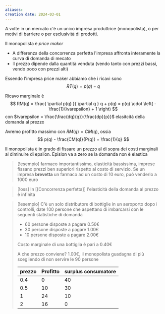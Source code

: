 ```yaml
---
aliases: 
creation date: 2024-03-01
---
```


A volte in un mercato c'è un unico impresa produttrice (monopolista), o per motivi di barriere o per esclusività di prodotti.

Il monopolista è *price maker*
- A differenza della concorrenza perfetta l'impresa affronta interamente la curva di domanda di mecato
- Il prezzo dipende dalla quantità venduta (vendo tanto con prezzi bassi, vendo poco con prezzi alti)

Essendo l'impresa price maker abbiamo che i ricavi sono
$$ RT(q) = p(q) - q $$

Ricavo marginale è
$$ RM(q) = \frac{ \partial p(q) }{ \partial q } q + p(q) = p(q) \cdot \left( - \frac{1}{\varepsilon} + 1 \right) $$
con $\varepsilon = \frac{\frac{dq}{q}}{\frac{dp}{p}}$  elasitcità della domanda al prezzo

Avremo profitto massimo con $RM(q) = CM(q)$, ossia
$$ p(q) - \frac{CM(q)}{P(q)} = \frac{1}{q} $$

Il monopolista è in grado di fissare un prezzo al di sopra dei costi marginali al diminuire di epsilon. Epislon va a zero se la domanda non è elastica

>[!esempio]
>farmaco importantissimo, elasticità bassissima, imprese fissano prezzi ben superiori rispetto al costo di servizio.
>Se un impresa **brevetta** un farmaco ad un costo di 10 euro, può venderlo a 1000 euro

>[!oss]
>In [[Concorrenza perfetta]] l'elasticità della domanda al prezzo è infinita


>[!esempio]
>C'è un solo distributore di bottiglie in un aeroporto dopo i controlli, date 100 persone che aspettano di imbarcarsi con le seguenti statistiche di domanda
>- 60 persone disposte a pagare 0.50€
>- 30 persone disposte a pagare 1.00€
>- 10 persone disposte a pagare 2.00€
>
>Costo marginale di una bottiglia è pari a 0.40€
>
>A che prezzo conviene? 1.00€, il monopolista guadagna di più scegliendo di non servire le 90 persone
>
 > | prezzo | Profitto | surplus consumatore |
 > | ------ | -------- | ------- |
 > | 0.4    | 0        | 40      |
 > | 0.5    | 10       | 30      |
 > | 1      | 24       | 10      |
 > | 2      | 16       | 0        |

